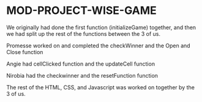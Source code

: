 # MOD-PROJECT-WISE-GAME
We originally had done the first function (initializeGame) together, and then we had split up the rest of the functions between the 3 of us.

Promesse worked on and completed the checkWinner and the Open and Close function

Angie had cellClicked function and the updateCell function

Nirobia had the checkwinner and the resetFunction function

The rest of the HTML, CSS, and Javascript was worked on together by the 3 of us.
